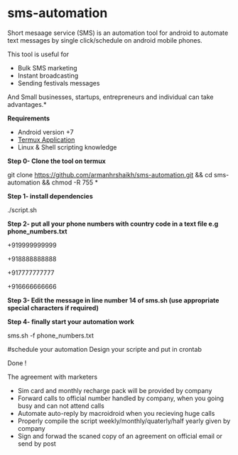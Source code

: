 # sms-automation
Short mesaage service (SMS) is an automation tool for android to automate 
text messages by single click/schedule on android mobile phones.

This tool is useful for
* Bulk SMS marketing
* Instant broadcasting
* Sending festivals messages

And Small businesses, startups, entrepreneurs and individual can take advantages.*


**Requirements**

* Android version +7
* [Termux Application](https://f-droid.org/repo/com.termux_118.apk)
* Linux & Shell scripting knowledge


**Step 0- Clone the tool on termux**

git clone https://github.com/armanhrshaikh/sms-automation.git && cd sms-automation && chmod -R 755 *

**Step 1- install dependencies**

./script.sh


**Step 2- put all your phone numbers with country code in a text file e.g phone_numbers.txt**

+919999999999

+918888888888

+917777777777

+916666666666

**Step 3- Edit the message in line number 14 of sms.sh (use appropriate special characters if required)**

**Step 4- finally start your automation work**

sms.sh -f phone_numbers.txt
 
#schedule your automation
Design your scripte and put in crontab

Done !

The agreement with marketers
* Sim card and monthly recharge pack will be provided by company
* Forward calls to official number handled by company, when you going busy and can not attend calls
* Automate auto-reply by macroidroid when you recieving huge calls
* Properly compile the script weekly/monthly/quaterly/half yearly given by company
* Sign and forwad the scaned copy of an agreement on official email or send by post

